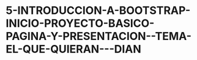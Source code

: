 # 5-INTRODUCCION-A-BOOTSTRAP-INICIO-PROYECTO-BASICO-PAGINA-Y-PRESENTACION--TEMA-EL-QUE-QUIERAN---DIAN
